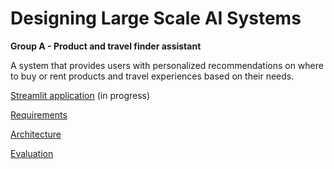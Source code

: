 # Designing Large Scale AI Systems
**Group A - Product and travel finder assistant**

A system that provides users with personalized recommendations on where to buy or rent products and travel experiences based on their needs.

[Streamlit application](https://designinglargescaleaisystems-v1.streamlit.app) (in progress)


[Requirements](https://docs.google.com/document/d/1hjxACUqGpCPUHAd4Uc7aZNrUqpYdeydMBGXw691QWcg/edit?usp=sharing)


[Architecture](https://docs.google.com/document/d/1PZxl9DKgZ1k43cUaACFFCBOGsh6hGpejIbebC1EXNws/edit?usp=sharing)


[Evaluation](https://docs.google.com/document/d/15Cuomhum6whtsCxhL-AZYyOcmrOzkbDkOPFBaoGFLn8/edit?usp=sharing)
